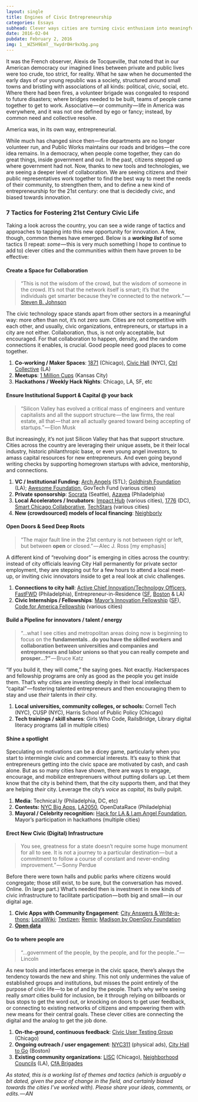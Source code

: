 ```yaml
---
layout: single
title: Engines of Civic Entrepreneurship
categories: Essays
subhead: Clever ways cities are turning civic enthusiasm into meaningful civic action and entrepreneurship
date: 2016-02-04
pubdate: February 2, 2016
img: 1__WZ5H9EmT__Ywydr0Hr9xXbg.png
---
```

It was the French observer, Alexis de Tocqueville, that noted that in our American democracy our imagined lines between private and public lives were too crude, too strict, for reality. What he saw when he documented the early days of our young republic was a society, structured around small towns and bristling with associations of all kinds: political, civic, social, etc. Where there had been fires, a volunteer brigade was congealed to respond to future disasters; where bridges needed to be built, teams of people came together to get to work. Associative — or community — life in America was everywhere, and it was not one defined by ego or fancy; instead, by common need and collective resolve.

America was, in its own way, entrepreneurial.

While much has changed since then — fire departments are no longer volunteer run, and Public Works maintains our roads and bridges — the core idea remains. In a democracy, when people come together, they can do great things, inside government and out. In the past, citizens stepped up where government had not. Now, thanks to new tools and technologies, we are seeing a deeper level of collaboration. We are seeing citizens and their public representatives work together to find the best way to meet the needs of their community, to strengthen them, and to define a new kind of entrepreneurship for the 21st century: one that is decidedly civic, and biased towards innovation.

### 7 Tactics for Fostering 21st Century Civic Life

Taking a look across the country, you can see a wide range of tactics and approaches to tapping into this new opportunity for innovation. A few, though, common themes have emerged. Below is a **_working list_** of some tactics (I repeat: _some_ — this is very much something I hope to continue to add to) clever cities and the communities within them have proven to be effective:

#### Create a Space for Collaboration

> “This is not the wisdom of the crowd, but the wisdom of someone in the crowd. It’s not that the network itself is smart; it’s that the individuals get smarter because they’re connected to the network.” — [Steven B. Johnson](https://www.goodreads.com/work/quotes/12645873-where-good-ideas-come-from)

The civic technology space stands apart from other sectors in a meaningful way: more often than not, it’s not zero sum. Cities are not competitive with each other, and usually, civic organizations, entrepreneurs, or startups in a city are not either. Collaboration, thus, is not only acceptable, but encouraged. For that collaboration to happen, density, and the random connections it enables, is crucial. Good people need good places to come together.

1.  **Co-working / Maker Spaces**: [1871](http://www.1871.com/) (Chicago), [Civic Hall](http://civichall.org) (NYC), [Ctrl Collective](http://www.ctrlcollective.com/) (LA)
2.  **Meetups**: [1 Million Cups](http://www.1millioncups.com/) (Kansas City)
3.  **Hackathons / Weekly Hack Nights**: Chicago, LA, SF, etc

#### Ensure Institutional Support & Capital @ your back

> “Silicon Valley has evolved a critical mass of engineers and venture capitalists and all the support structure — the law firms, the real estate, all that — that are all actually geared toward being accepting of startups.” — Elon Musk

But increasingly, it’s not just Silicon Valley that has that support structure. Cities across the country are leveraging their unique assets, be it their local industry, historic philanthropic base, or even young angel investors, to amass capital resources for new entrepreneurs. And even going beyond writing checks by supporting homegrown startups with advice, mentorship, and connections.

1.  **VC / Institutional Funding**: [Arch Angels](http://www.stlouisarchangels.com/) (STL); [Goldhirsh Foundation](http://www.goldhirshfoundation.org/) (LA); [Awesome Foundation](http://www.awesomefoundation.org/), GovTech Fund (various cities)
2.  **Private sponsorship**: [Socrata](https://www.socrata.com/newsroom-article/open-data-platform-provider-socrata-sponsors-national-day-civic-hacking-donating-data-hosting-platform-technical-support/) (Seattle), [Azavea](http://www.summerofmaps.com/) (Philadelphia)
3.  **Local Accelerators / Incubators**: [Impact Hub](http://www.impacthub.net/) (various cities), [1776](http://www.1776.vc/) (DC), [Smart Chicago Collaborative](http://www.smartchicagocollaborative.org/), [TechStars](http://www.techstars.com/) (various cities)
4.  **New (crowdsourced) models of local financing**: [Neighborly](https://neighborly.com/go)

#### Open Doors & Seed Deep Roots

> “The major fault line in the 21st century is not between right or left, but between **open** or closed.” — Alec J. Ross \[my emphasis\]

A different kind of “revolving door” is emerging in cities across the country: instead of city officials leaving City Hall permanently for private sector employment, they are stepping out for a few hours to attend a local meet-up, or inviting civic innovators inside to get a real look at civic challenges.

1.  **Connections to city hall**: [Active Chief Innovation/Technology Officers](https://medium.comon-boston-politics-and-the-arc-of-civic-innovation-be37621f947f#.twaivv5xi), [FastFWD](http://fast-fwd.org) (Philadelphia), Entrepreneur-in-Residence ([SF](http://entrepreneur.sfgov.org), [Boston](http://newurbanmechanics.org/boston/join-our-team/) & LA)
2.  **Civic Internships / Fellowships**: [Mayor’s Innovation Fellowship](http://innovatesf.com/) ([SF](https://manhattan.edu/content/san-francisco-mayors-innovation-fellowship)), [Code for America Fellowship](http://codeforamerica.org) (various cities)

#### Build a Pipeline for innovators / talent / energy

> “…what I see cities and metropolitan areas doing now is beginning to focus on the **fundamentals**…**do you have the skilled workers and collaboration between universities and companies and entrepreneurs and labor unions so that you can really compete and prosper…?”** — Bruce Katz

“If you build it, they will come,” the saying goes. Not exactly. Hackerspaces and fellowship programs are only as good as the people you get inside them. That’s why cities are investing deeply in their local intellectual “capital” — fostering talented entrepreneurs and then encouraging them to stay and use _their_ talents in _their_ city.

1.  **Local universities, community colleges, or schools:** Cornell Tech (NYC), CUSP (NYC), Harris School of Public Policy (Chicago)
2.  **Tech trainings / skill shares**: Girls Who Code, RailsBridge, Library digital literacy programs (all in multiple cities)

#### Shine a spotlight

Speculating on motivations can be a dicey game, particularly when you start to intermingle civic and commercial interests. It’s easy to think that entrepreneurs getting into the civic space are motivated by cash, and cash alone. But as so many cities have shown, there are ways to engage, encourage, and mobilize entreprenuers without putting dollars up. Let them know that the city is behind them, that the city supports them, and that they are helping _their_ city. Leverage the city’s _voice_ as _capital_, its bully pulpit.

1.  **Media**: Technical.ly (Philadelphia, DC, etc)
2.  **Contests:** [NYC Big Apps](http://bigapps.nyc/p/), [LA2050](https://www.la2050.org/), OpenDataRace (Philadelphia)
3.  **Mayoral / Celebrity recognition:** [Hack for LA & I.am.Angel Foundation](https://www.youtube.com/watch?v=12r-3PechX4), Mayor’s participation in hackathons (multiple cities)

#### Erect New Civic (Digital) Infrastructure

> You see, greatness for a state doesn’t require some huge monument for all to see. It is not a journey to a particular destination — but a commitment to follow a course of constant and never-ending improvement.” — Sonny Perdue

Before there were town halls and public parks where citizens would congregate; those still exist, to be sure, but the conversation has moved. Online. (In large part.) What’s needed then is investment in new kinds of civic infrastructure to facilitate participation — both big and small — in our digital age.

1.  **Civic Apps with Community Engagement**: [City Answers & Write-a-thons](http://www.codeforamerica.org/blog/2012/08/13/honolulu-answers/); [LocalWiki](http://localwiki.org); [Textizen](https://www.textizen.com/); [Remix](http://getremix.com/); [Madison by OpenGov Foundation](http://www.routefifty.com/2016/01/dc-open-data-madison/125129/)
2.  [**Open data**](https://medium.comrethinking-data-portals-30b66f00585d)

#### Go to where people are

> “…government of the people, by the people, and for the people..” — Lincoln

As new tools and interfaces emerge in the civic space, there’s always the tendency towards the new and shiny. This not only undermines the value of established groups and institutions, but misses the point entirely of the purpose of civic life — to be of and by the people. That’s why we’re seeing really _smart_ cities build for inclusion, be it through relying on billboards or bus stops to get the word out, or knocking on doors to get user feedback, or connecting to existing networks of citizens and empowering them with new means for their central goals. These clever cities are connecting the digital and the analog to get the job done.

1.  **On-the-ground, continuous feedback**: [Civic User Testing Group](http://www.cutgroup.org/) (Chicago)
2.  **Ongoing outreach / user engagement**: [NYC311](https://www.behance.net/gallery/4277419/NYC-311) (physical ads), [City Hall to Go](http://www.cityofboston.gov/cityhalltogo/) (Boston)
3.  **Existing community organizations**: [LISC](http://www.lisc-chicago.org/index.html) (Chicago), [Neighborhood Councils](https://www.lacity.org/city-government/subscribe-meeting-agendas-and-more/neighborhood-councils) (LA), [CfA Brigades](http://brigade.codeforamerica.org)

_As stated, this is a working list of themes and tactics (which is arguably a bit dated, given the pace of change in the field, and certainly biased towards the cities I’ve worked with). Please share your ideas, comments, or edits. — AN_